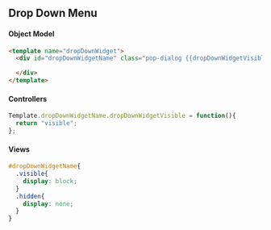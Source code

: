 ## Drop Down Menu  

#### Object Model

````html
<template name="dropDownWidget">
  <div id="dropDownWidgetName" class="pop-dialog {{dropDownWidgetVisible}}">

  </div>
</template>
````


#### Controllers  
````js
Template.dropDownWidgetName.dropDownWidgetVisible = function(){
  return "visible";
};
````


#### Views  

````css
#dropDownWidgetName{
  .visible{
    display: block;
  }
  .hidden{
    display: none;
  }
}
````


